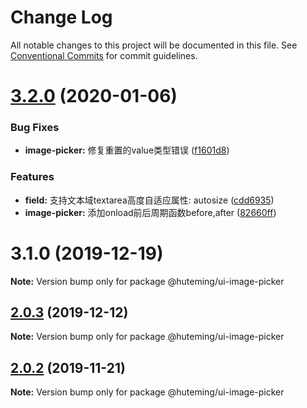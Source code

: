 # Change Log

All notable changes to this project will be documented in this file.
See [Conventional Commits](https://conventionalcommits.org) for commit guidelines.

# [3.2.0](https://github.com/huteming/huteming-ui/compare/v3.1.0...v3.2.0) (2020-01-06)


### Bug Fixes

* **image-picker:** 修复重置的value类型错误 ([f1601d8](https://github.com/huteming/huteming-ui/commit/f1601d81e07870c499a3408b49fda0023918f43d))


### Features

* **field:** 支持文本域textarea高度自适应属性: autosize ([cdd6935](https://github.com/huteming/huteming-ui/commit/cdd6935bf8dc044f5851c4a79508f633feeb711a))
* **image-picker:** 添加onload前后周期函数before,after ([82660ff](https://github.com/huteming/huteming-ui/commit/82660ff4661eaff01d0c79c62e1d46ceb2630371))





# 3.1.0 (2019-12-19)

**Note:** Version bump only for package @huteming/ui-image-picker





## [2.0.3](https://github.com/huteming/huteming-ui/compare/@huteming/ui-image-picker@2.0.2...@huteming/ui-image-picker@2.0.3) (2019-12-12)

**Note:** Version bump only for package @huteming/ui-image-picker





## [2.0.2](https://github.com/huteming/huteming-ui/compare/@huteming/ui-image-picker@2.0.1...@huteming/ui-image-picker@2.0.2) (2019-11-21)

**Note:** Version bump only for package @huteming/ui-image-picker
